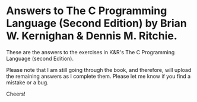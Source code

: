 # Answers to The C Programming Language (Second Edition) by Brian W. Kernighan & Dennis M. Ritchie.

These are the answers to the exercises in K&R's The C Programming Language
(second Edition).

Please note that I am still going through the book, and therefore, will upload
the remaining answers as I complete them. Please let me know if you find a
mistake or a bug. 

Cheers!
